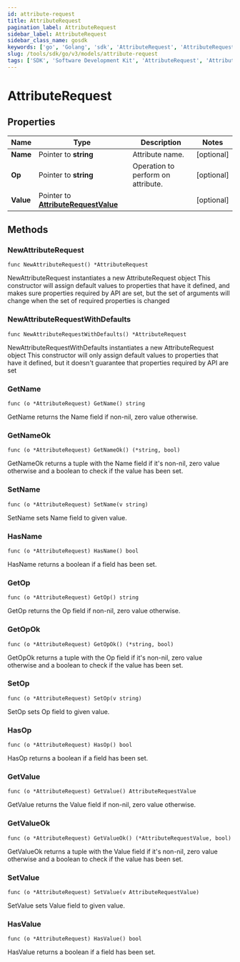 ```yaml
---
id: attribute-request
title: AttributeRequest
pagination_label: AttributeRequest
sidebar_label: AttributeRequest
sidebar_class_name: gosdk
keywords: ['go', 'Golang', 'sdk', 'AttributeRequest', 'AttributeRequest'] 
slug: /tools/sdk/go/v3/models/attribute-request
tags: ['SDK', 'Software Development Kit', 'AttributeRequest', 'AttributeRequest']
---
```


# AttributeRequest

## Properties

Name | Type | Description | Notes
------------ | ------------- | ------------- | -------------
**Name** | Pointer to **string** | Attribute name. | [optional] 
**Op** | Pointer to **string** | Operation to perform on attribute. | [optional] 
**Value** | Pointer to [**AttributeRequestValue**](attribute-request-value) |  | [optional] 

## Methods

### NewAttributeRequest

`func NewAttributeRequest() *AttributeRequest`

NewAttributeRequest instantiates a new AttributeRequest object
This constructor will assign default values to properties that have it defined,
and makes sure properties required by API are set, but the set of arguments
will change when the set of required properties is changed

### NewAttributeRequestWithDefaults

`func NewAttributeRequestWithDefaults() *AttributeRequest`

NewAttributeRequestWithDefaults instantiates a new AttributeRequest object
This constructor will only assign default values to properties that have it defined,
but it doesn't guarantee that properties required by API are set

### GetName

`func (o *AttributeRequest) GetName() string`

GetName returns the Name field if non-nil, zero value otherwise.

### GetNameOk

`func (o *AttributeRequest) GetNameOk() (*string, bool)`

GetNameOk returns a tuple with the Name field if it's non-nil, zero value otherwise
and a boolean to check if the value has been set.

### SetName

`func (o *AttributeRequest) SetName(v string)`

SetName sets Name field to given value.

### HasName

`func (o *AttributeRequest) HasName() bool`

HasName returns a boolean if a field has been set.

### GetOp

`func (o *AttributeRequest) GetOp() string`

GetOp returns the Op field if non-nil, zero value otherwise.

### GetOpOk

`func (o *AttributeRequest) GetOpOk() (*string, bool)`

GetOpOk returns a tuple with the Op field if it's non-nil, zero value otherwise
and a boolean to check if the value has been set.

### SetOp

`func (o *AttributeRequest) SetOp(v string)`

SetOp sets Op field to given value.

### HasOp

`func (o *AttributeRequest) HasOp() bool`

HasOp returns a boolean if a field has been set.

### GetValue

`func (o *AttributeRequest) GetValue() AttributeRequestValue`

GetValue returns the Value field if non-nil, zero value otherwise.

### GetValueOk

`func (o *AttributeRequest) GetValueOk() (*AttributeRequestValue, bool)`

GetValueOk returns a tuple with the Value field if it's non-nil, zero value otherwise
and a boolean to check if the value has been set.

### SetValue

`func (o *AttributeRequest) SetValue(v AttributeRequestValue)`

SetValue sets Value field to given value.

### HasValue

`func (o *AttributeRequest) HasValue() bool`

HasValue returns a boolean if a field has been set.


